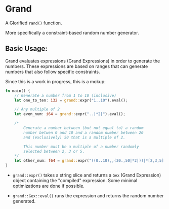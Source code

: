 # Grand

A Glorified `rand()` function.

More specifically a constraint-based random number generator.

## Basic Usage:

Grand evaluates expressions (Grand Expressions) in order to generate the numbers. These expressions are based on ranges that can generate numbers that also follow specific constraints.

Since this is a work in progress, this is a mokup:

```rust
fn main() {
    // Generate a number from 1 to 10 (inclusive)
    let one_to_ten: i32 = grand::expr("1..10").eval();

    // Any multiple of 2
    let even_num: i64 = grand::expr("..|*2|").eval();

    /*
        Generate a number between (but not equal to) a random
        number betwen 0 and 10 and a random number between 20 
        and (exclusively) 50 that is a multiple of 2.

        This number must be a multiple of a number randomly
        selected between 2, 3 or 5.
    */
    let other_num: f64 = grand::expr("((0..10),,(20.,50|*2|))|*[2,3,5]|").eval();
}
```

- `grand::expr()` takes a string slice and returns a `Gex` (Grand Expression) object containing the "compiled" expression. Some minimal optimizations are done if possible.

- `grand::Gex::eval()` runs the expression and returns the random number generated.